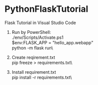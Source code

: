 # PythonFlaskTutorial
Flask Tutorial in Visual Studio Code

1. Run by PowerShell:\
./env/Scripts/Activate.ps1\
$env:FLASK_APP = "hello_app.webapp"\
python -m flask run\

2. Create reqirement.txt\
pip freeze > requirements.txt\

3. Install requirement.txt\
pip install -r requirements.txt\
